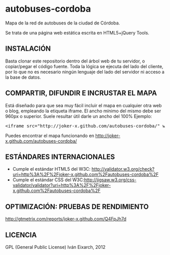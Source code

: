 autobuses-cordoba
=================

Mapa de la red de autobuses de la ciudad de Córdoba.

Se trata de una página web estática escrita en HTML5+jQuery Tools.

INSTALACIÓN
-----------
Basta clonar este repositorio dentro del árbol web de tu servidor, o copiar/pegar el código fuente. Toda la lógica se ejecuta del lado del cliente, por lo que no es necesario ningún lenguaje del lado del servidor ni acceso a la base de datos.

COMPARTIR, DIFUNDIR E INCRUSTAR EL MAPA
---------------------------------------
Está diseñado para que sea muy fácil incluir el mapa en cualquier otra web o blog, empleando la etiqueta iframe. El ancho mínimo del mismo debe ser 960px o superior. Suele resultar útil darle un ancho del 100% Ejemplo:
<pre>
&lt;iframe src="http://joker-x.github.com/autobuses-cordoba/" width="960" height="600"&gt;&lt;iframe&gt;
</pre>

Puedes encontrar el mapa funcionando en http://joker-x.github.com/autobuses-cordoba/

ESTÁNDARES INTERNACIONALES
--------------------------
* Cumple el estándar HTML5 del W3C: http://validator.w3.org/check?uri=http%3A%2F%2Fjoker-x.github.com%2Fautobuses-cordoba%2F
* Cumple el estándar CSS del W3C:http://jigsaw.w3.org/css-validator/validator?uri=http%3A%2F%2Fjoker-x.github.com%2Fautobuses-cordoba%2F

OPTIMIZACIÓN: PRUEBAS DE RENDIMIENTO
------------------------------------
http://gtmetrix.com/reports/joker-x.github.com/Q4FpJh7d


LICENCIA
--------
GPL (General Public License)
Iván Eixarch, 2012
